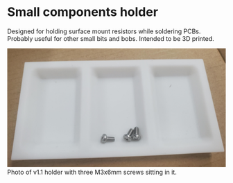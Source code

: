# Small components holder

Designed for holding surface mount resistors while soldering PCBs. Probably useful for other small bits and bobs. Intended to be 3D printed.

![Photo](photo.jpg)
Photo of v1.1 holder with three M3x6mm screws sitting in it.
